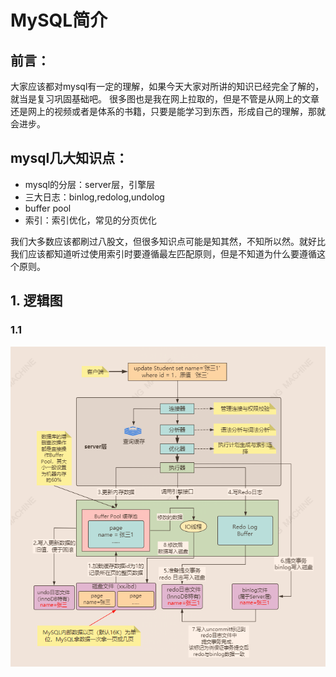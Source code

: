 # MySQL简介

## 前言：

大家应该都对mysql有一定的理解，如果今天大家对所讲的知识已经完全了解的，就当是复习巩固基础吧。
很多图也是我在网上拉取的，但是不管是从网上的文章还是网上的视频或者是体系的书籍，只要是能学习到东西，形成自己的理解，那就会进步。

## mysql几大知识点：

- mysql的分层：server层，引擎层
- 三大日志：binlog,redolog,undolog
- buffer pool
- 索引：索引优化，常见的分页优化

我们大多数应该都刷过八股文，但很多知识点可能是知其然，不知所以然。就好比我们应该都知道听过使用索引时要遵循最左匹配原则，但是不知道为什么要遵循这个原则。




## 1. 逻辑图

### 1.1 
![逻辑图2](Mysql_1.assets/%E9%80%BB%E8%BE%91%E5%9B%BE2.png)